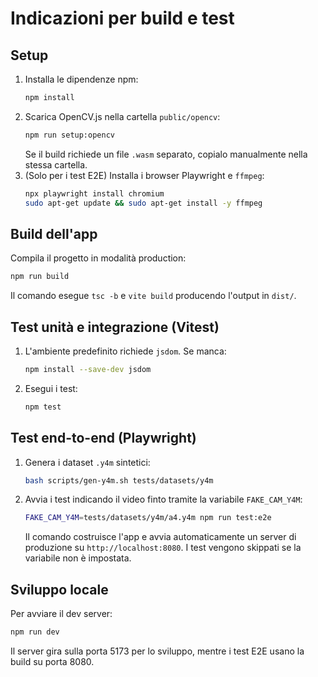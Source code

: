 # Indicazioni per build e test

## Setup
1. Installa le dipendenze npm:
   ```bash
   npm install
   ```
2. Scarica OpenCV.js nella cartella `public/opencv`:
   ```bash
   npm run setup:opencv
   ```
   Se il build richiede un file `.wasm` separato, copialo manualmente nella stessa cartella.
3. (Solo per i test E2E) Installa i browser Playwright e `ffmpeg`:
   ```bash
   npx playwright install chromium
   sudo apt-get update && sudo apt-get install -y ffmpeg
   ```

## Build dell'app
Compila il progetto in modalità production:
```bash
npm run build
```
Il comando esegue `tsc -b` e `vite build` producendo l'output in `dist/`.

## Test unità e integrazione (Vitest)
1. L'ambiente predefinito richiede `jsdom`. Se manca:
   ```bash
   npm install --save-dev jsdom
   ```
2. Esegui i test:
   ```bash
   npm test
   ```

## Test end-to-end (Playwright)
1. Genera i dataset `.y4m` sintetici:
   ```bash
   bash scripts/gen-y4m.sh tests/datasets/y4m
   ```
2. Avvia i test indicando il video finto tramite la variabile `FAKE_CAM_Y4M`:
   ```bash
   FAKE_CAM_Y4M=tests/datasets/y4m/a4.y4m npm run test:e2e
   ```
   Il comando costruisce l'app e avvia automaticamente un server di produzione su `http://localhost:8080`.
   I test vengono skippati se la variabile non è impostata.

## Sviluppo locale
Per avviare il dev server:
```bash
npm run dev
```
Il server gira sulla porta 5173 per lo sviluppo, mentre i test E2E usano la build su porta 8080.
